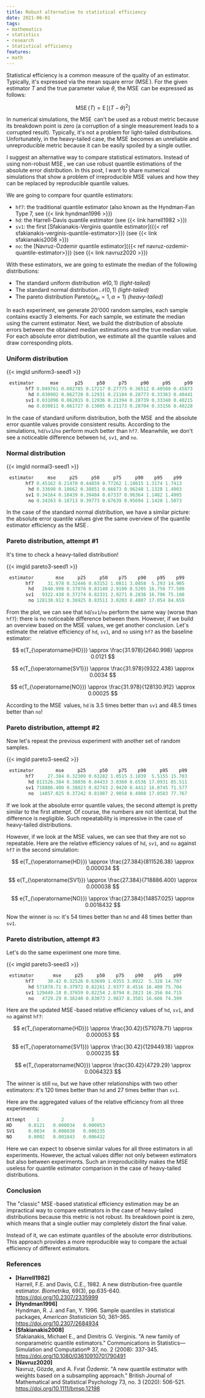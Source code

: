 ```yaml
---
title: Robust alternative to statistical efficiency
date: 2021-06-01
tags:
- mathematics
- statistics
- research
- Statistical efficiency
features:
- math
---
```


Statistical efficiency is a common measure of the quality of an estimator.
Typically, it's expressed via the mean square error ($\operatorname{MSE}$).
For the given estimator $T$ and the true parameter value $\theta$,
  the $\operatorname{MSE}$ can be expressed as follows:

$$
\operatorname{MSE}(T) = \operatorname{E}[(T-\theta)^2]
$$

In numerical simulations, the $\operatorname{MSE}$ can't be used as a robust metric
  because its breakdown point is zero
  (a corruption of a single measurement leads to a corrupted result).
Typically, it's not a problem for light-tailed distributions.
Unfortunately, in the heavy-tailed case,
  the $\operatorname{MSE}$ becomes an unreliable and unreproducible metric
  because it can be easily spoiled by a single outlier.

I suggest an alternative way to compare statistical estimators.
Instead of using non-robust $\operatorname{MSE}$,
  we can use robust quantile estimations of the absolute error distribution.
In this post, I want to share numerical simulations
  that show a problem of irreproducible $\operatorname{MSE}$ values
  and how they can be replaced by reproducible quantile values.

<!--more-->

We are going to compare four quantile estimators:

* `hf7`: the traditional quantile estimator (also known as the Hyndman-Fan Type 7, see {{< link hyndman1996 >}})
* `hd`: the Harrell-Davis quantile estimator (see {{< link harrell1982 >}})
* `sv1`: the first [Sfakianakis-Verginis quantile estimator]({{< ref sfakianakis-verginis-quantile-estimator>}})
    (see {{< link sfakianakis2008 >}})
* `no`: the [Navruz-Özdemir quantile estimator]({{< ref navruz-ozdemir-quantile-estimator>}})
    (see {{< link navruz2020 >}})

With these estimators, we are going to estimate the median of the following distributions:

* The standard uniform distribution $\mathcal{U}(0, 1)$ *(light-tailed)*
* The standard normal distribution $\mathcal{N}(0, 1)$ *(light-tailed)*
* The pareto distribution $\textrm{Pareto}(x_m = 1, \alpha = 1)$ *(heavy-tailed)*

In each experiment, we generate 20'000 random samples,
  each sample contains exactly 3 elements.
For each sample, we estimate the median using the current estimator.
Next, we build the distribution of absolute errors between the obtained median estimations and the true median value.
For each absolute error distribution, we estimate all the quantile values and draw corresponding plots.

### Uniform distribution

{{< imgld uniform3-seed1 >}}

```js
 estimator      mse      p25     p50     p75     p90     p95     p99
       hf7 0.049761 0.082785 0.17217 0.27775 0.36512 0.40580 0.45873
        hd 0.030902 0.062728 0.12931 0.21104 0.28773 0.33363 0.40441
       sv1 0.031096 0.062015 0.12936 0.21394 0.28739 0.33340 0.40215
        no 0.030811 0.061727 0.13005 0.21173 0.28704 0.33156 0.40228
```

In the case of standard uniform distribution, both the $\operatorname{MSE}$ and the absolute error quantile values
  provide consistent results.
According to the simulations, `hd`/`sv1`/`no` perform much better than `hf7`.
Meanwhile, we don't see a noticeable difference between `hd`, `sv1`, and `no`.

### Normal distribution

{{< imgld normal3-seed1 >}}

```js
 estimator     mse     p25     p50     p75     p90    p95    p99
       hf7 0.45162 0.21470 0.44859 0.77262 1.10815 1.3174 1.7413
        hd 0.33698 0.18662 0.38851 0.66673 0.96248 1.1328 1.4903
       sv1 0.34164 0.18439 0.39484 0.67337 0.96364 1.1482 1.4905
        no 0.34263 0.18713 0.39773 0.67639 0.95694 1.1420 1.5073
```

In the case of the standard normal distribution, we have a similar picture:
  the absolute error quantile values give the same overview of the quantile estimator efficiency
  as the $\operatorname{MSE}$.

### Pareto distribution, attempt #1

It's time to check a heavy-tailed distribution!

{{< imgld pareto3-seed1 >}}

```js
 estimator        mse     p25     p50    p75    p90    p95    p99
       hf7     31.978 0.32446 0.63152 1.0811 3.0858  5.293 14.905
        hd   2640.998 0.37870 0.83140 2.9100 8.5205 16.756 77.500
       sv1   9322.438 0.37274 0.82331 2.9271 8.2836 16.796 75.108
        no 128130.912 0.36925 0.83511 3.0203 8.4807 17.054 84.659
```

From the plot, we can see that `hd`/`sv1`/`no` perform the same way (worse than `hf7`):
  there is no noticeable difference between them.
However, if we build an overview based on the $\operatorname{MSE}$ values, we get another conclusion.
Let's estimate the relative efficiency of `hd`, `sv1`, and `no` using `hf7` as the baseline estimator:

$$
e(T_{\operatorname{HD}}) \approx \frac{31.978}{2640.998} \approx 0.0121
$$

$$
e(T_{\operatorname{SV1}}) \approx \frac{31.978}{9322.438} \approx 0.0034
$$

$$
e(T_{\operatorname{NO}}) \approx \frac{31.978}{128130.912} \approx 0.00025
$$

According to the $\operatorname{MSE}$ values, `hd` is 3.5 times better than `sv1` and 48.5 times better than `no`!

### Pareto distribution, attempt #2

Now let's repeat the previous experiment with another set of random samples.

{{< imgld pareto3-seed2 >}}

```js
 estimator        mse     p25     p50    p75    p90     p95    p99
       hf7     27.384 0.32309 0.63282 1.0515 3.1039  5.5155 15.703
        hd 811526.384 0.38036 0.84433 3.0360 8.6536 17.0931 85.511
       sv1 718886.400 0.38023 0.82743 2.9420 8.4412 16.0745 71.577
        no  14857.025 0.37242 0.81987 2.9058 8.4988 17.0583 77.767
```

If we look at the absolute error quantile values, the second attempt is pretty similar to the first attempt.
Of course, the numbers are not identical, but the difference is negligible.
Such repeatability is impressive in the case of heavy-tailed distributions.

However, if we look at the $\operatorname{MSE}$ values, we can see that they are not so repeatable.
Here are the relative efficiency values of `hd`, `sv1`, and `no` against `hf7` in the second simulation:

$$
e(T_{\operatorname{HD}}) \approx \frac{27.384}{811526.38} \approx 0.000034
$$

$$
e(T_{\operatorname{SV1}}) \approx \frac{27.384}{718886.400} \approx 0.000038
$$

$$
e(T_{\operatorname{NO}}) \approx \frac{27.384}{14857.025} \approx 0.0018432
$$

Now the winner is `no`: it's 54 times better than `hd` and 48 times better than `sv1`.

### Pareto distribution, attempt #3

Let's do the same experiment one more time.

{{< imgld pareto3-seed3 >}}

```js
 estimator       mse     p25     p50    p75    p90    p95    p99
       hf7     30.42 0.32526 0.63699 1.0355 3.0922  5.328 14.707
        hd 571078.71 0.37972 0.82261 2.9377 8.4516 16.400 75.704
       sv1 129449.18 0.37659 0.82254 2.8794 8.2823 16.356 84.715
        no   4729.29 0.38240 0.83073 2.9837 8.3501 16.606 74.399
```

Here are the updated $\operatorname{MSE}$-based relative efficiency values of `hd`, `sv1`, and `no` against `hf7`:

$$
e(T_{\operatorname{HD}}) \approx \frac{30.42}{571078.71} \approx 0.000053
$$

$$
e(T_{\operatorname{SV1}}) \approx \frac{30.42}{129449.18} \approx 0.000235
$$

$$
e(T_{\operatorname{NO}}) \approx \frac{30.42}{4729.29} \approx 0.0064323
$$

The winner is still `no`, but we have other relationships with two other estimators:
  it's 120 times better than `hd` and 27 times better than `sv1`.

Here are the aggregated values of the relative efficiency from all three experiments:

```js
Attempt    1        2          3
HD      0.0121   0.000034   0.000053
SV1     0.0034   0.000038   0.000235
NO      0.0002   0.001843   0.006432
```

Here we can expect to observe similar values for all three estimators in all experiments.
However, the actual values differ not only between estimators but also between experiments.
Such an irreproducibility makes the $\operatorname{MSE}$ useless for quantile estimator comparison
  in the case of heavy-tailed distributions.

### Conclusion

The "classic" $\operatorname{MSE}$-based statistical efficiency estimation
  may be an impractical way to compare estimators
  in the case of heavy-tailed distributions because this metric is not robust.
Its breakdown point is zero, which means that a single outlier may completely distort the final value.

Instead of it, we can estimate quantiles of the absolute error distributions.
This approach provides a more reproducible way to compare the actual efficiency of different estimators.

### References

* <b id="Harrell1982">[Harrell1982]</b>  
  Harrell, F.E. and Davis, C.E., 1982. A new distribution-free quantile estimator.
  *Biometrika*, 69(3), pp.635-640.  
  https://doi.org/10.2307/2335999
* <b id="Hyndman1996">[Hyndman1996]</b>  
  Hyndman, R. J. and Fan, Y. 1996. Sample quantiles in statistical packages, *American Statistician* 50, 361–365.  
  https://doi.org/10.2307/2684934
* <b id="Sfakianakis2008">[Sfakianakis2008]</b>  
  Sfakianakis, Michael E., and Dimitris G. Verginis. "A new family of nonparametric quantile estimators."
  Communications in Statistics—Simulation and Computation® 37, no. 2 (2008): 337-345.  
  https://doi.org/10.1080/03610910701790491
* <b id="Navruz2020">[Navruz2020]</b>  
  Navruz, Gözde, and A. Fırat Özdemir. "A new quantile estimator with weights based on a subsampling approach."
  British Journal of Mathematical and Statistical Psychology 73, no. 3 (2020): 506-521.  
  https://doi.org/10.1111/bmsp.12198